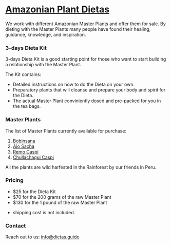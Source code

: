 # [Amazonian Plant Dietas](./)

We work with different Amazonian Master Plants and offer them for sale.
By dieting with the Master Plants many people have found their healing, guidance, knowledge, and inspiration.

### 3-days Dieta Kit

3-days Dieta Kit is a good starting point for those who want to start building a relationship with the Master Plant. 

The Kit contains:
- Detailed instructions on how to do the Dieta on your own.
- Preparatory plants that will cleanse and prepare your body and spirit for the Dieta.
- The actual Master Plant conviniently dosed and pre-packed for you in the tea bags.

### Master Plants

The list of Master Plants currently available for purchase:
1. [Bobinsana](./bobinsana)
2. [Ajo Sacha](./ajosacha)
3. [Remo Caspi](./remo)
4. [Chullachaqui Caspi](./chullachaqui)

All the plants are wild harfested in the Rainforest by our friends in Peru.

### Pricing

- $25 for the Dieta Kit
- $70 for the 200 grams of the raw Master Plant
- $130 for the 1 pound of the raw Master Plant

* shipping cost is not included.

### Contact

Reach out to us: info@dietas.guide
